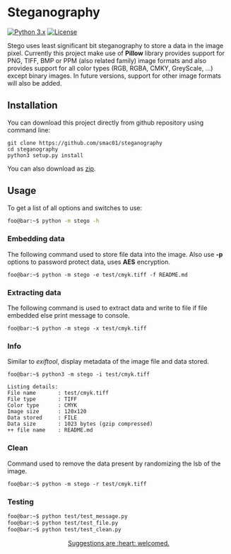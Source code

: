 
# Steganography

[![Python 3.x](https://img.shields.io/badge/python-3.x-brightgreen.svg)](https://www.python.org/) [![License](https://img.shields.io/badge/license-MIT-blue.svg)](https://raw.githubusercontent.com/smac01/Stego/master/LICENSE)

Stego uses least significant bit steganography to store a data in the image pixel. Currently this project make use of **Pillow** library provides support for PNG, TIFF, BMP or PPM (also related family) image formats and also provides support for all color types (RGB, RGBA, CMKY, GreyScale, ...) except binary images. In future versions, support for other image formats will also be added.

## Installation
You can download this project directly from github repository using command line:
```
git clone https://github.com/smac01/steganography
cd steganography
python3 setup.py install
```
You can also download as [zip](https://github.com/smac01/Stego/archive/main.zip).

## Usage
To get a list of all options and switches to use:
```bash
foo@bar:~$ python -m stego -h
```

### Embedding data
The following command used to store file data into the image. Also use **-p** options to password protect data, uses **AES** encryption.
```console
foo@bar:~$ python -m stego -e test/cmyk.tiff -f README.md
```

### Extracting data
The following command is used to extract data and write to file if file embedded else print message to console.
```console
foo@bar:~$ python -m stego -x test/cmyk.tiff
```

### Info 
Similar to *exiftool*, display metadata of the image file and data stored. 
```console
foo@bar:~$ python3 -m stego -i test/cmyk.tiff

Listing details:
File name       : test/cmyk.tiff
File type       : TIFF
Color type      : CMYK
Image size      : 120x120
Data stored     : FILE
Data size       : 1023 bytes (gzip compressed)
++ file name    : README.md
```

### Clean
Command used to remove the data present by randomizing the lsb of the image.
```console
foo@bar:~$ python -m stego -r test/cmyk.tiff
```

### Testing
```bash
foo@bar:~$ python test/test_message.py
foo@bar:~$ python test/test_file.py
foo@bar:~$ python test/test_clean.py
```
<div align="center">
	<ins>Suggestions are :heart: welcomed.</ins>
</div>